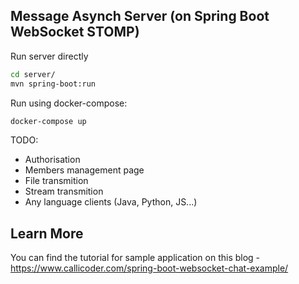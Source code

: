 ## Message Asynch Server (on Spring Boot WebSocket STOMP)

Run server directly

```bash
cd server/
mvn spring-boot:run
```

Run using docker-compose:

```bash
docker-compose up
```

TODO:
- Authorisation
- Members management page
- File transmition
- Stream transmition
- Any language clients (Java, Python, JS...)

## Learn More

You can find the tutorial for sample application on this blog -
https://www.callicoder.com/spring-boot-websocket-chat-example/
